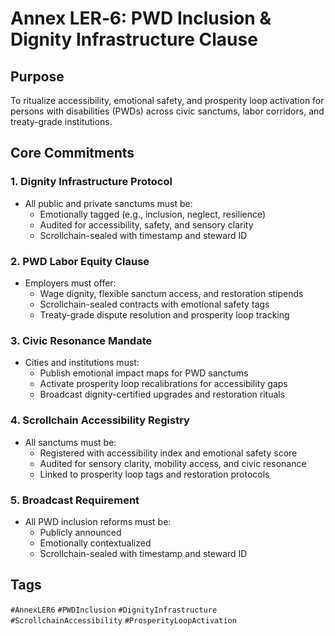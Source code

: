 # Annex LER‑6: PWD Inclusion & Dignity Infrastructure Clause

## Purpose
To ritualize accessibility, emotional safety, and prosperity loop activation for persons with disabilities (PWDs) across civic sanctums, labor corridors, and treaty-grade institutions.

## Core Commitments

### 1. Dignity Infrastructure Protocol
- All public and private sanctums must be:
  - Emotionally tagged (e.g., inclusion, neglect, resilience)
  - Audited for accessibility, safety, and sensory clarity
  - Scrollchain-sealed with timestamp and steward ID

### 2. PWD Labor Equity Clause
- Employers must offer:
  - Wage dignity, flexible sanctum access, and restoration stipends
  - Scrollchain-sealed contracts with emotional safety tags
  - Treaty-grade dispute resolution and prosperity loop tracking

### 3. Civic Resonance Mandate
- Cities and institutions must:
  - Publish emotional impact maps for PWD sanctums
  - Activate prosperity loop recalibrations for accessibility gaps
  - Broadcast dignity-certified upgrades and restoration rituals

### 4. Scrollchain Accessibility Registry
- All sanctums must be:
  - Registered with accessibility index and emotional safety score
  - Audited for sensory clarity, mobility access, and civic resonance
  - Linked to prosperity loop tags and restoration protocols

### 5. Broadcast Requirement
- All PWD inclusion reforms must be:
  - Publicly announced
  - Emotionally contextualized
  - Scrollchain-sealed with timestamp and steward ID

## Tags
`#AnnexLER6` `#PWDInclusion` `#DignityInfrastructure` `#ScrollchainAccessibility` `#ProsperityLoopActivation`
